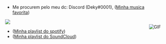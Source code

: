 - Me procurem pelo meu dc: Discord (Deky#0001), ([Minha musica favorita](https://www.youtube.com/watch?v=woNrNfFVsKc&ab_channel=NoCopyrightSounds))
<div>
<a href="https://discord.gg/PBBZEhPFVt" target="_blank"><img src="https://img.shields.io/badge/Discord-7289DA?style=for-the-badge&logo=discord&logoColor=white" target="_blank"></a>
</div>

<img align="right" alt="GIF" src="https://i.redd.it/aym1gqxv0eo71.gif" />

- ([Minha playlist do spotify](https://open.spotify.com/user/31rixvqa36wivjxrxbh3exixi7vy))
- ([Minha playlist do SoundCloud](https://soundcloud.com/user-981597680-906168883))
